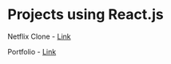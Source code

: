 # Projects using React.js

Netflix Clone - [Link](https://netflix-clone-991b6.web.app)  

Portfolio - [Link](ttps://resume-c79a2.web.app)

